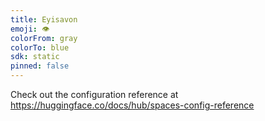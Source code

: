 ```yaml
---
title: Eyisavon
emoji: 👁
colorFrom: gray
colorTo: blue
sdk: static
pinned: false
---
```


Check out the configuration reference at https://huggingface.co/docs/hub/spaces-config-reference
